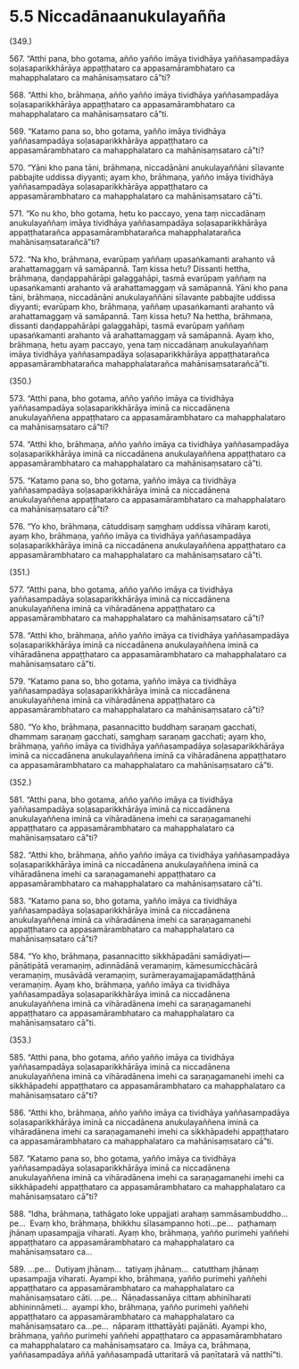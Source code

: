 # 5.5 Niccadānaanukulayañña

(349.)

567\. “Atthi pana, bho gotama, añño yañño imāya tividhāya yaññasampadāya soḷasaparikkhārāya appaṭṭhataro ca appasamārambhataro ca mahapphalataro ca mahānisaṃsataro cā”ti?

568\. “Atthi kho, brāhmaṇa, añño yañño imāya tividhāya yaññasampadāya soḷasaparikkhārāya appaṭṭhataro ca appasamārambhataro ca mahapphalataro ca mahānisaṃsataro cā”ti.

569\. “Katamo pana so, bho gotama, yañño imāya tividhāya yaññasampadāya soḷasaparikkhārāya appaṭṭhataro ca appasamārambhataro ca mahapphalataro ca mahānisaṃsataro cā”ti?

570\. “Yāni kho pana tāni, brāhmaṇa, niccadānāni anukulayaññāni sīlavante pabbajite uddissa diyyanti; ayaṃ kho, brāhmaṇa, yañño imāya tividhāya yaññasampadāya soḷasaparikkhārāya appaṭṭhataro ca appasamārambhataro ca mahapphalataro ca mahānisaṃsataro cā”ti.

571\. “Ko nu kho, bho gotama, hetu ko paccayo, yena taṃ niccadānaṃ anukulayaññaṃ imāya tividhāya yaññasampadāya soḷasaparikkhārāya appaṭṭhatarañca appasamārambhatarañca mahapphalatarañca mahānisaṃsatarañcā”ti?

572\. “Na kho, brāhmaṇa, evarūpaṃ yaññaṃ upasaṅkamanti arahanto vā arahattamaggaṃ vā samāpannā. Taṃ kissa hetu? Dissanti hettha, brāhmaṇa, daṇḍappahārāpi galaggahāpi, tasmā evarūpaṃ yaññaṃ na upasaṅkamanti arahanto vā arahattamaggaṃ vā samāpannā. Yāni kho pana tāni, brāhmaṇa, niccadānāni anukulayaññāni sīlavante pabbajite uddissa diyyanti; evarūpaṃ kho, brāhmaṇa, yaññaṃ upasaṅkamanti arahanto vā arahattamaggaṃ vā samāpannā. Taṃ kissa hetu? Na hettha, brāhmaṇa, dissanti daṇḍappahārāpi galaggahāpi, tasmā evarūpaṃ yaññaṃ upasaṅkamanti arahanto vā arahattamaggaṃ vā samāpannā. Ayaṃ kho, brāhmaṇa, hetu ayaṃ paccayo, yena taṃ niccadānaṃ anukulayaññaṃ imāya tividhāya yaññasampadāya soḷasaparikkhārāya appaṭṭhatarañca appasamārambhatarañca mahapphalatarañca mahānisaṃsatarañcā”ti.

(350.)

573\. “Atthi pana, bho gotama, añño yañño imāya ca tividhāya yaññasampadāya soḷasaparikkhārāya iminā ca niccadānena anukulayaññena appaṭṭhataro ca appasamārambhataro ca mahapphalataro ca mahānisaṃsataro cā”ti?

574\. “Atthi kho, brāhmaṇa, añño yañño imāya ca tividhāya yaññasampadāya soḷasaparikkhārāya iminā ca niccadānena anukulayaññena appaṭṭhataro ca appasamārambhataro ca mahapphalataro ca mahānisaṃsataro cā”ti.

575\. “Katamo pana so, bho gotama, yañño imāya ca tividhāya yaññasampadāya soḷasaparikkhārāya iminā ca niccadānena anukulayaññena appaṭṭhataro ca appasamārambhataro ca mahapphalataro ca mahānisaṃsataro cā”ti?

576\. “Yo kho, brāhmaṇa, cātuddisaṃ saṃghaṃ uddissa vihāraṃ karoti, ayaṃ kho, brāhmaṇa, yañño imāya ca tividhāya yaññasampadāya soḷasaparikkhārāya iminā ca niccadānena anukulayaññena appaṭṭhataro ca appasamārambhataro ca mahapphalataro ca mahānisaṃsataro cā”ti.

(351.)

577\. “Atthi pana, bho gotama, añño yañño imāya ca tividhāya yaññasampadāya soḷasaparikkhārāya iminā ca niccadānena anukulayaññena iminā ca vihāradānena appaṭṭhataro ca appasamārambhataro ca mahapphalataro ca mahānisaṃsataro cā”ti?

578\. “Atthi kho, brāhmaṇa, añño yañño imāya ca tividhāya yaññasampadāya soḷasaparikkhārāya iminā ca niccadānena anukulayaññena iminā ca vihāradānena appaṭṭhataro ca appasamārambhataro ca mahapphalataro ca mahānisaṃsataro cā”ti.

579\. “Katamo pana so, bho gotama, yañño imāya ca tividhāya yaññasampadāya soḷasaparikkhārāya iminā ca niccadānena anukulayaññena iminā ca vihāradānena appaṭṭhataro ca appasamārambhataro ca mahapphalataro ca mahānisaṃsataro cā”ti?

580\. “Yo kho, brāhmaṇa, pasannacitto buddhaṃ saraṇaṃ gacchati, dhammaṃ saraṇaṃ gacchati, saṃghaṃ saraṇaṃ gacchati; ayaṃ kho, brāhmaṇa, yañño imāya ca tividhāya yaññasampadāya soḷasaparikkhārāya iminā ca niccadānena anukulayaññena iminā ca vihāradānena appaṭṭhataro ca appasamārambhataro ca mahapphalataro ca mahānisaṃsataro cā”ti.

(352.)

581\. “Atthi pana, bho gotama, añño yañño imāya ca tividhāya yaññasampadāya soḷasaparikkhārāya iminā ca niccadānena anukulayaññena iminā ca vihāradānena imehi ca saraṇagamanehi appaṭṭhataro ca appasamārambhataro ca mahapphalataro ca mahānisaṃsataro cā”ti?

582\. “Atthi kho, brāhmaṇa, añño yañño imāya ca tividhāya yaññasampadāya soḷasaparikkhārāya iminā ca niccadānena anukulayaññena iminā ca vihāradānena imehi ca saraṇagamanehi appaṭṭhataro ca appasamārambhataro ca mahapphalataro ca mahānisaṃsataro cā”ti.

583\. “Katamo pana so, bho gotama, yañño imāya ca tividhāya yaññasampadāya soḷasaparikkhārāya iminā ca niccadānena anukulayaññena iminā ca vihāradānena imehi ca saraṇagamanehi appaṭṭhataro ca appasamārambhataro ca mahapphalataro ca mahānisaṃsataro cā”ti?

584\. “Yo kho, brāhmaṇa, pasannacitto sikkhāpadāni samādiyati—  pāṇātipātā veramaṇiṃ, adinnādānā veramaṇiṃ, kāmesumicchācārā veramaṇiṃ, musāvādā veramaṇiṃ, surāmerayamajjapamādaṭṭhānā veramaṇiṃ. Ayaṃ kho, brāhmaṇa, yañño imāya ca tividhāya yaññasampadāya soḷasaparikkhārāya iminā ca niccadānena anukulayaññena iminā ca vihāradānena imehi ca saraṇagamanehi appaṭṭhataro ca appasamārambhataro ca mahapphalataro ca mahānisaṃsataro cā”ti.

(353.)

585\. “Atthi pana, bho gotama, añño yañño imāya ca tividhāya yaññasampadāya soḷasaparikkhārāya iminā ca niccadānena anukulayaññena iminā ca vihāradānena imehi ca saraṇagamanehi imehi ca sikkhāpadehi appaṭṭhataro ca appasamārambhataro ca mahapphalataro ca mahānisaṃsataro cā”ti?

586\. “Atthi kho, brāhmaṇa, añño yañño imāya ca tividhāya yaññasampadāya soḷasaparikkhārāya iminā ca niccadānena anukulayaññena iminā ca vihāradānena imehi ca saraṇagamanehi imehi ca sikkhāpadehi appaṭṭhataro ca appasamārambhataro ca mahapphalataro ca mahānisaṃsataro cā”ti.

587\. “Katamo pana so, bho gotama, yañño imāya ca tividhāya yaññasampadāya soḷasaparikkhārāya iminā ca niccadānena anukulayaññena iminā ca vihāradānena imehi ca saraṇagamanehi imehi ca sikkhāpadehi appaṭṭhataro ca appasamārambhataro ca mahapphalataro ca mahānisaṃsataro cā”ti?

588\. “Idha, brāhmaṇa, tathāgato loke uppajjati arahaṃ sammāsambuddho…pe…  Evaṃ kho, brāhmaṇa, bhikkhu sīlasampanno hoti…pe…  paṭhamaṃ jhānaṃ upasampajja viharati. Ayaṃ kho, brāhmaṇa, yañño purimehi yaññehi appaṭṭhataro ca appasamārambhataro ca mahapphalataro ca mahānisaṃsataro ca…

589\. …pe…  Dutiyaṃ jhānaṃ…  tatiyaṃ jhānaṃ…  catutthaṃ jhānaṃ upasampajja viharati. Ayampi kho, brāhmaṇa, yañño purimehi yaññehi appaṭṭhataro ca appasamārambhataro ca mahapphalataro ca mahānisaṃsataro cāti. …pe…  Ñāṇadassanāya cittaṃ abhinīharati abhininnāmeti…  ayampi kho, brāhmaṇa, yañño purimehi yaññehi appaṭṭhataro ca appasamārambhataro ca mahapphalataro ca mahānisaṃsataro ca…pe…  nāparaṃ itthattāyāti pajānāti. Ayampi kho, brāhmaṇa, yañño purimehi yaññehi appaṭṭhataro ca appasamārambhataro ca mahapphalataro ca mahānisaṃsataro ca. Imāya ca, brāhmaṇa, yaññasampadāya aññā yaññasampadā uttaritarā vā paṇītatarā vā natthī”ti.
